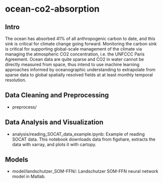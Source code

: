# ocean-co2-absorption

## Intro
The ocean has absorbed 41% of all anthropogenic carbon to date, and this sink is critical for climate change going forward. Monitoring the carbon sink is critical for supporting global-scale management of the climate via managing the atmospheric CO2 concentration, i.e. the UNFCCC Paris Agreement. Ocean data are quite sparse and CO2 in water cannot be directly measured from space, thus intend to use machine learning approaches informed by oceanographic understanding to extrapolate from sparse data to global spatially resolved fields at at least monthly temporal resolution.

## Data Cleaning and Preprocessing
* preprocess/

## Data Analysis and Visualization
* analysis/reading_SOCAT_data_example.ipynb: Example of reading SOCAT data. This notebook downloads data from figshare, extracts the data with xarray, and plots it with cartopy.

## Models
* model/landschutzer_SOM-FFN/: Landschutzer SOM-FFN neural network model in Matlab.